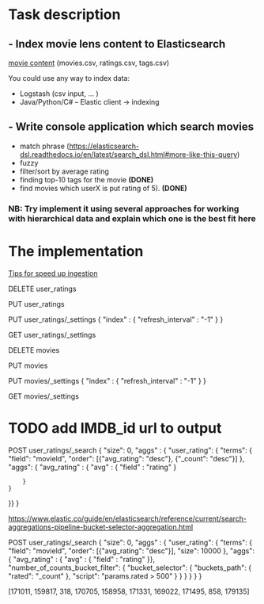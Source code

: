 # Task description

## - Index movie lens content to Elasticsearch
[movie content](https://files.grouplens.org/datasets/movielens/ml-25m-README.html) (movies.csv, ratings.csv, tags.csv)

You could use any way to index data:
- Logstash (csv input, ... )
- Java/Python/C# – Elastic client -> indexing

## - Write console application which search movies

- match phrase (https://elasticsearch-dsl.readthedocs.io/en/latest/search_dsl.html#more-like-this-query)
- fuzzy
- filter/sort by average rating
- finding top-10 tags for the movie <b>(DONE)</b>
- find movies which userX is put rating of 5). <b>(DONE)</b>

### NB: Try implement it using several approaches for working with hierarchical data and explain which one is the best fit here

# The implementation

[Tips for speed up ingestion](https://www.elastic.co/guide/en/elasticsearch/reference/current/tune-for-indexing-speed.html)

DELETE user_ratings

PUT user_ratings

PUT user_ratings/_settings
{
  "index" : {
    "refresh_interval" : "-1"
  }
}

GET user_ratings/_settings



DELETE movies

PUT movies

PUT movies/_settings
{
  "index" : {
    "refresh_interval" : "-1"
  }
}

GET movies/_settings

# TODO add IMDB_id url to output


POST user_ratings/_search
{
  "size": 0,
  "aggs" : {
    "user_rating": {
      "terms": {
        "field": "movieId",
        "order": [{"avg_rating": "desc"}, {"_count": "desc"}]
      },
      "aggs": {
        "avg_rating" : { "avg" : { "field" : "rating" }
          
        }
    }
  }}
}

https://www.elastic.co/guide/en/elasticsearch/reference/current/search-aggregations-pipeline-bucket-selector-aggregation.html

POST user_ratings/_search
{
  "size": 0,
  "aggs" : {
    "user_rating": {
      "terms": {
        "field": "movieId",
        "order": [{"avg_rating": "desc"}],
        "size": 10000
      },
      "aggs": {
        "avg_rating" : { "avg" : {
          "field" : "rating"
        }},
        "number_of_counts_bucket_filter": {
          "bucket_selector": {
            "buckets_path": {
              "rated": "_count"
            },
            "script": "params.rated > 500"
          }
        }
      }
    }
  }
}

[171011, 159817, 318, 170705, 158958, 171331, 169022, 171495, 858, 179135]